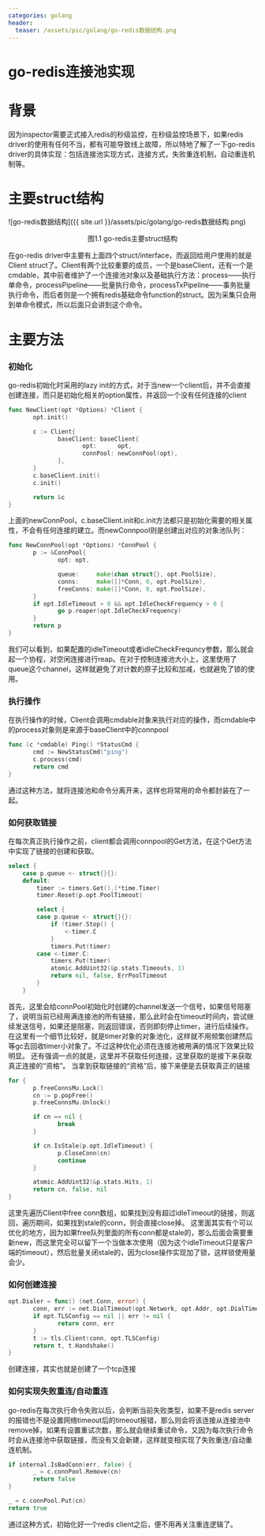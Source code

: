 ```yaml
---
categories: golang
header:
  teaser: /assets/pic/golang/go-redis数据结构.png
---
```

# go-redis连接池实现
# 背景
因为inspector需要正式接入redis的秒级监控，在秒级监控场景下，如果redis driver的使用有任何不当，都有可能导致线上故障，所以特地了解了一下go-redis driver的具体实现：包括连接池实现方式，连接方式，失败重连机制，自动重连机制等。

# 主要struct结构


![go-redis数据结构]({{ site.url }}/assets/pic/golang/go-redis数据结构.png)

<div data-type="alignment" data-value="center" style="text-align: center;">
  <div data-type="p"> 图1.1 go-redis主要struct结构</div>
</div>

在go-redis driver中主要有上面四个struct/interface，而返回给用户使用的就是Client struct了。Client有两个比较重要的成员，一个是baseClient，还有一个是cmdable，其中前者维护了一个连接池对象以及基础执行方法：process——执行单命令，processPipeline——批量执行命令，processTxPipeline——事务批量执行命令，而后者则是一个拥有redis基础命令function的struct。因为采集只会用到单命令模式，所以后面只会讲到这个命令。
# 主要方法
### 初始化
go-redis初始化时采用的lazy init的方式，对于当new一个client后，并不会直接创建连接，而只是初始化相关的option属性，并返回一个没有任何连接的client
```go
func NewClient(opt *Options) *Client {
       opt.init()

       c := Client{
              baseClient: baseClient{
                     opt:      opt,
                     connPool: newConnPool(opt),
              },
       }
       c.baseClient.init()
       c.init()

       return &c
}
```
上面的newConnPool，c.baseClient.init和c.init方法都只是初始化需要的相关属性，不会有任何连接的建立。而newConnpool则是创建出对应的对象池队列：
```go
func NewConnPool(opt *Options) *ConnPool {
       p := &ConnPool{
              opt: opt,

              queue:     make(chan struct{}, opt.PoolSize),
              conns:     make([]*Conn, 0, opt.PoolSize),
              freeConns: make([]*Conn, 0, opt.PoolSize),
       }
       if opt.IdleTimeout > 0 && opt.IdleCheckFrequency > 0 {
              go p.reaper(opt.IdleCheckFrequency)
       }
       return p
}
```
我们可以看到，如果配置的idleTimeout或者idleCheckFrequncy参数，那么就会起一个协程，对空闲连接进行reap。在对于控制连接池大小上，这里使用了queue这个channel，这样就避免了对计数的原子比较和加减，也就避免了锁的使用。
### 执行操作
在执行操作的时候，Client会调用cmdable对象来执行对应的操作，而cmdable中的process对象则是来源于baseClient中的connpool
```go
func (c *cmdable) Ping() *StatusCmd {
       cmd := NewStatusCmd("ping")
       c.process(cmd)
       return cmd
}
```
通过这种方法，就将连接池和命令分离开来，这样也将常用的命令都封装在了一起。
### 如何获取链接
在每次真正执行操作之前，client都会调用connpool的Get方法，在这个Get方法中实现了链接的创建和获取。
```go
select {
	case p.queue <- struct{}{}:
	default:
		timer := timers.Get().(*time.Timer)
		timer.Reset(p.opt.PoolTimeout)

		select {
		case p.queue <- struct{}{}:
			if !timer.Stop() {
				<-timer.C
			}
			timers.Put(timer)
		case <-timer.C:
			timers.Put(timer)
			atomic.AddUint32(&p.stats.Timeouts, 1)
			return nil, false, ErrPoolTimeout
		}
	}
```
首先，这里会给connPool初始化时创建的channel发送一个信号，如果信号阻塞了，说明当前已经用满连接池的所有链接，那么此时会在timeout时间内，尝试继续发送信号，如果还是阻塞，则返回错误，否则即刻停止timer，进行后续操作。在这里有一个细节比较好，就是timer对象的对象池化，这样就不用频繁创建然后等gc去回收timer小对象了。不过这种优化必须在连接池被用满的情况下效果比较明显。
还有强调一点的就是，这里并不获取任何连接，这里获取的是接下来获取真正连接的“资格”。
当拿到获取链接的“资格”后，接下来便是去获取真正的链接
```go
for {
       p.freeConnsMu.Lock()
       cn := p.popFree()
       p.freeConnsMu.Unlock()

       if cn == nil {
              break
       }

       if cn.IsStale(p.opt.IdleTimeout) {
              p.CloseConn(cn)
              continue
       }

       atomic.AddUint32(&p.stats.Hits, 1)
       return cn, false, nil
}
```
这里先遍历Client中free conn数组，如果找到没有超过idleTimeout的链接，则返回，遍历期间，如果找到stale的conn，则会直接close掉。
这里面其实有个可以优化的地方，因为如果free队列里面的所有conn都是stale的，那么后面会需要重新new，而这里完全可以留下一个当做本次使用（因为这个idleTimeout只是客户端的timeout），然后批量关闭stale的，因为close操作实现加了锁，这样锁使用量会少。
### 如何创建连接
```go
opt.Dialer = func() (net.Conn, error) {
       conn, err := net.DialTimeout(opt.Network, opt.Addr, opt.DialTimeout)
       if opt.TLSConfig == nil || err != nil {
              return conn, err
       }
       t := tls.Client(conn, opt.TLSConfig)
       return t, t.Handshake()
}
```
创建连接，其实也就是创建了一个tcp连接
### 如何实现失败重连/自动重连
go-redis在每次执行命令失败以后，会判断当前失败类型，如果不是redis server的报错也不是设置网络timeout后的timeout报错，那么则会将该连接从连接池中remove掉，如果有设置重试次数，那么就会继续重试命令，又因为每次执行命令时会从连接池中获取链接，而没有又会新建，这样就变相实现了失败重连/自动重连机制。
```go
if internal.IsBadConn(err, false) {
       _ = c.connPool.Remove(cn)
       return false
}

_ = c.connPool.Put(cn)
return true
```
通过这种方式，初始化好一个redis client之后，便不用再关注重连逻辑了。

